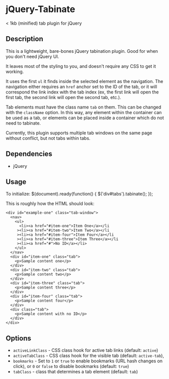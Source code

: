 jQuery-Tabinate
===============

< 1kb (minified) tab plugin for jQuery

Description
-----------
This is a lightweight, bare-bones jQuery tabination plugin. Good for when you don't need jQuery UI.

It leaves most of the styling to you, and doesn't require any CSS to get it working.

It uses the first `ul` it finds inside the selected element as the navigation. The navigation either requires an `href` anchor set to the ID of the tab,
or it will correspond the link index with the tab index (ex, the first link will open the first tab, the second link will open the second tab, etc.).

Tab elements must have the class name `tab` on them. This can be changed with the `className` option. In this way, any element within the container can be
used as a tab, or elements can be placed inside a container which do not need to tabinate.

Currently, this plugin supports multiple tab windows on the same page without conflict, but not tabs within tabs.


Dependencies
------------
* jQuery


Usage
-----
To initialize:
	$(document).ready(function() {
		$('div#tabs').tabinate();
	});

This is roughly how the HTML should look:

	<div id="example-one" class="tab-window">
	  <nav>
	    <ul>
	      <li><a href="#item-one">Item One</a></li
	     ><li><a href="#item-two">Item Two</a></li
	     ><li><a href="#item-four">Item Four</a></li
	     ><li><a href="#item-three">Item Three</a></li
	     ><li><a href="#">No ID</a></li>
	    </ul>
	  </nav>
	  <div id="item-one" class="tab">
	    <p>Sample content one</p>
	  </div>
	  <div id="item-two" class="tab">
	    <p>Sample content two</p>
	  </div>
	  <div id="item-three" class="tab">
	    <p>Sample content three</p>
	  </div>
	  <div id="item-four" class="tab">
	    <p>Sample content four</p>
	  </div>
	  <div class="tab">
	    <p>Sample content with no ID</p>
	  </div>
	</div>


Options
-------
* `activeLinkClass` - CSS class hook for active tab links (default: `active`)
* `activeTabClass` - CSS class hook for the visible tab (default: `active-tab`),
* `bookmarks` - Set to `1` or `true` to enable bookmarks (URL hash changes on click), or `0` or `false` to disable bookmarks (default: `true`)
* `tabClass` - class that determines a tab element (default: `tab`)